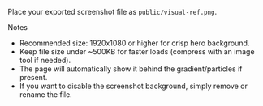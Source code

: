 Place your exported screenshot file as `public/visual-ref.png`.

Notes
- Recommended size: 1920x1080 or higher for crisp hero background.
- Keep file size under ~500KB for faster loads (compress with an image tool if needed).
- The page will automatically show it behind the gradient/particles if present.
- If you want to disable the screenshot background, simply remove or rename the file.
